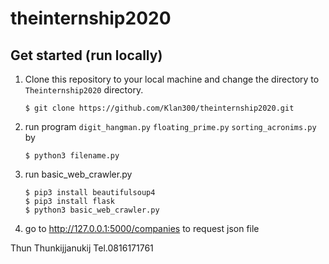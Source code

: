 # theinternship2020

## Get started (run locally)
1. Clone this repository to your local machine and change the directory to `Theinternship2020` directory.
    ```
    $ git clone https://github.com/Klan300/theinternship2020.git
    ```
2. run program `digit_hangman.py` `floating_prime.py` `sorting_acronims.py`  by
    ```
    $ python3 filename.py
    ```
3. run basic_web_crawler.py
    ```
    $ pip3 install beautifulsoup4
    $ pip3 install flask
    $ python3 basic_web_crawler.py
    ```
4. go to http://127.0.0.1:5000/companies to request json file

Thun Thunkijjanukij Tel.0816171761